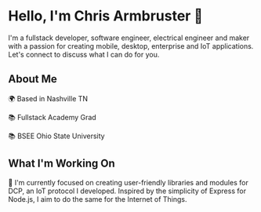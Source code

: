 # Hello, I'm Chris Armbruster 👋
<!--
![Profile Banner](https://your-banner-url.com/banner.png)
-->

I'm a fullstack developer, software engineer, electrical engineer and maker with a passion for creating mobile, desktop, enterprise and IoT applications. Let's connect to discuss what I can do for you.

## About Me

 🌍  Based in Nashville TN
 
 📚  Fullstack Academy Grad
 
 📚  BSEE Ohio State University

## What I'm Working On

🔭 I'm currently focused on creating user-friendly libraries and modules for DCP, an IoT protocol I developed.  Inspired by the simplicity of Express for Node.js, I aim to do the same for the Internet of Things.

<!--
## My GitHub Stats

![GitHub Stats](https://github-readme-stats.vercel.app/api?username=chrisallenarmbruster&show_icons=true&count_private=true)

## My Top Languages

![Top Languages](https://github-readme-stats.vercel.app/api/top-langs/?username=chrisallenarmbruster&layout=compact)

## My GitHub Activity

![GitHub Activity](https://activity-graph.herokuapp.com/graph?username=chrisallenarmbruster&theme=github)

Thanks for visiting my profile! If you have any questions or just want to say hi, feel free to reach out. 😄

-->
